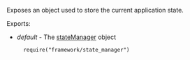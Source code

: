 Exposes an object used to store the current application state.

Exports:

- *default* - The [stateManager](/api-reference/40%20SPA%20Framework/StateManager '/Documentation/ApiReference/SPA_Framework/StateManager/') object

        require("framework/state_manager")